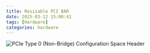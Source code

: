 ```yaml
---
title: Resizable PCI BAR
date: 2025-03-12 15:00:41
tags: [Hardware]
categories: hardware
---
```


![PCIe Type 0 (Non-Bridge) Configuration Space Header](/images/pci/Pci-config-space.svg)

<!--more-->
